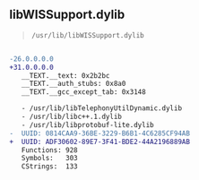 ## libWISSupport.dylib

> `/usr/lib/libWISSupport.dylib`

```diff

-26.0.0.0.0
+31.0.0.0.0
   __TEXT.__text: 0x2b2bc
   __TEXT.__auth_stubs: 0x8a0
   __TEXT.__gcc_except_tab: 0x3148

   - /usr/lib/libTelephonyUtilDynamic.dylib
   - /usr/lib/libc++.1.dylib
   - /usr/lib/libprotobuf-lite.dylib
-  UUID: 0814CAA9-36BE-3229-B6B1-4C6285CF94AB
+  UUID: ADF30602-89E7-3F41-BDE2-44A2196889AB
   Functions: 928
   Symbols:   303
   CStrings:  133

```

